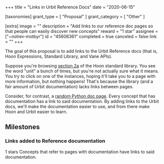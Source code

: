 +++
title = "Links in Urbit Reference Docs"
date = "2020-06-15"

[taxonomies]
grant_type = [ "Proposal" ]
grant_category = [ "Other" ]

[extra]
image = ""
description = "Add links to our reference doc pages so that people can easily discover new concepts"
reward = "1 star"
assignee = ["~nolrev-motbyr"]
id = "45608361"
completed = true
canceled = false
link = ""
+++

The goal of this proposal is to add links to the Urbit Reference docs (that is, Hoon Expressions, Standard Library, and Vane APIs).

Suppose you're browsing [section 2a](https://urbit.org/docs/reference/library/2a/) of the Hoon standard library. You see the word "unit" a bunch of times, but you're not actually sure what it means. You try to click on one of the instances, hoping it'll take you to a page with more information, but nothing happens! That's because the library (and a fair amount of Urbit documentation) lacks links between pages.

Consider, for contrast, a [random Python doc page](https://docs.python.org/3/library/os.html). Every concept that has documentation has a link to said documentation. By adding links to the Urbit docs, we'll make the documentation easier to use, and from there make Hoon and Urbit easier to learn.

## Milestones

### Links added to Reference documentation

1 stars
Concepts that refer to pages with documentation have links to said documentation.

